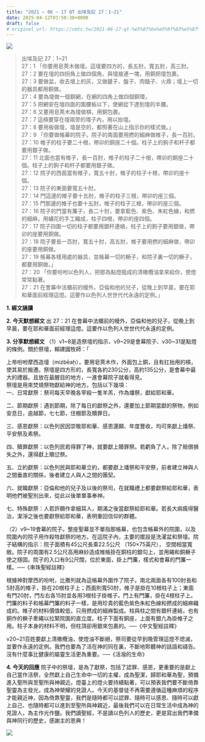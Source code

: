```yaml
---
title: "2021 – 06 – 17 QT 出埃及記 27：1~21"
date: 2025-04-12T01:50:38+0800
draft: false
# original_url: https://cmtc.tw/2021-06-17-qt-%e5%87%ba%e5%9f%83%e5%8f%8a%e8%a8%98-27%ef%bc%9a121
---
```


![](/images/qt.jpg)
> 出埃及記 27：1\~21  
> 27：1 「你要用皂莢木做壇。這壇要四方的，長五肘，寬五肘，高三肘。  
> 27：2 要在壇的四拐角上做四個角，與壇接連一塊，用銅把壇包裹。  
> 27：3 要做盆，收去壇上的灰，又做鏟子、盤子、肉鍤子、火鼎；壇上一切的器具都用銅做。  
> 27：4 要為壇做一個銅網，在網的四角上做四個銅環，  
> 27：5 把網安在壇四面的圍腰板以下，使網從下達到壇的半腰。  
> 27：6 又要用皂莢木為壇做槓，用銅包裹。  
> 27：7 這槓要穿在壇兩旁的環子內，用以抬壇。  
> 27：8 要用板做壇，壇是空的，都照著在山上指示你的樣式做。」  
> 27：9 「你要做帳幕的院子。院子的南面要用撚的細麻做帷子，長一百肘。  
> 27：10 帷子的柱子要二十根，帶卯的銅座二十個。柱子上的鉤子和杆子都要用銀子做。  
> 27：11 北面也當有帷子，長一百肘，帷子的柱子二十根，帶卯的銅座二十個。柱子上的鉤子和杆子都要用銀子做。  
> 27：12 院子的西面當有帷子，寬五十肘，帷子的柱子十根，帶卯的座十個。  
> 27：13 院子的東面要寬五十肘。  
> 27：14 門這邊的帷子要十五肘，帷子的柱子三根，帶卯的座三個。  
> 27：15 門那邊的帷子也要十五肘，帷子的柱子三根，帶卯的座三個。  
> 27：16 院子的門當有簾子，長二十肘，要拿藍色、紫色、朱紅色線，和撚的細麻，用繡花的手工織成，柱子四根，帶卯的座四個。  
> 27：17 院子四圍一切的柱子都要用銀杆連絡，柱子上的鉤子要用銀做，帶卯的座要用銅做。  
> 27：18 院子要長一百肘，寬五十肘，高五肘，帷子要用撚的細麻做，帶卯的座要用銅做。  
> 27：19 帳幕各樣用處的器具，並帳幕一切的橛子，和院子裏一切的橛子，都要用銅做。」  
> 27：20 「你要吩咐以色列人，把那為點燈搗成的清橄欖油拿來給你，使燈常常點著。  
> 27：21 在會幕中法櫃前的幔外，亞倫和他的兒子，從晚上到早晨，要在耶和華面前經理這燈。這要作以色列人世世代代永遠的定例。」

**1. 經文誦讀**

**2.  今天默想經文**
出 27：21 在會幕中法櫃前的幔外，亞倫和他的兒子，從晚上到早晨，要在耶和華面前經理這燈。這要作以色列人世世代代永遠的定例。

**3. 分享默想經文**
（1）v1\~8是造祭壇的指示、v9\~29是會幕院子、v30\~31是點燈的條例。關於祭壇，賴建國牧師：「

上帝吩咐摩西造壇（mizbēaḥ），要用皂莢木作，外面包上銅，且有扛抬用的槓，使其易於搬遷。祭壇是四方形的，長寬各約230公分，高約135公分，是會幕中最大的禮器。且放在最醒目的地方，一進會幕院子就看得見。  
祭壇是用來焚燒祭物獻給神的地方。包括以下幾項：  
一、日常獻祭：祭司每天早晚各宰殺一隻羊羔，作為燔祭，獻給耶和華。

二、節期獻祭：遇到節期，除了每日的獻祭之外，還要加上節期當獻的祭物，例如安息日，逾越節，七七節，住棚節及贖罪日。

三、感恩獻祭：以色列民因崇敬耶和華、感恩還願、年度豐收，均可來獻上燔祭、平安祭及素祭。

四、贖罪獻祭：以色列民若得罪了神，就要獻上贖罪祭。若虧負了人，除了賠償損失之外，還得獻上贖愆祭。

五、立約獻祭：以色列民與耶和華立約，都要獻上燔祭和平安祭，前者建立神與人之間垂直的關係，後者建立人與人之間的團契。

六、就職獻祭：亞倫和他的兒子及以後的祭司，在就職禮上都要獻祭給耶和華，表明他們被聖別出來，從此以後單單事奉神。

七、特殊獻祭：人若許願作拿細耳人，期滿之後當獻祭給耶和華。若長大痲瘋得醫治，潔淨之後也要獻祭給耶和華，表明重回信仰的群體。

（2）v9\~19會幕的院子。整座聖幕並不單指那帳幕，也包含帳幕外的院圍，以及院圍內的院子用作殺牲獻祭的地方。在這院子內，主要的擺設是洗濯盆和祭壇。院子結構的指示：院子面積有45公尺長乘22.5公尺 （150×75英尺）， 空間相當寬敞。院子的周圍有2.5公尺高用麻紗造成帷帳掛在銅柱的銀勾上，並用繩和銅橛子使之穩固。院子的入口有9公尺闊，位於東面，掛上門簾，樣式和會幕的門簾一樣。──《串珠聖經註釋》

根據神對摩西的吩咐，比撒列就為這帳幕外圍作了院子。南北兩面各有100肘長和5肘高的帷子，掛在20根柱子上；西面則寬50肘，帷子是掛在10根柱子上；東面有門20肘，門左右各15肘並各用3根柱子掛帷子。門上有門簾，掛在4根柱子上。門簾的料子和帳幕門簾的料子一樣，是用珍貴的藍色紫色朱紅色線和撚成的細麻織成的。帷子的材料價值較低，只用撚成的細麻製成。柱與柱之間有銀杆連結，也有銅作的橛子牽繩以拉緊院圍的直立度。柱子下面有銅座，上面有銀凢為掛帷子之用。柱子本身的材料不明，但柱頂卻用銀來包裹的。──《中文聖經註釋》

v20\~21百姓要獻上清橄欖油，使燈油不斷絕，祭司要從早到晚管理這燈不熄滅，並要作永遠的定例。我們也要為了活在神的同在裏，不斷地聆聽神的話語和禱告。沒有什麼事比健康的屬靈生活更為重要。──《活潑的生命》

**4. 今天的回應**
院子中的祭壇，是為了獻祭，包括了認罪、感恩，更重要的是獻上自己當作活祭，全然獻上自己生命中一切的主權，成為聖潔，歸耶和華為聖，預備進入聖所與至聖所與神親近。燈臺上的燈火要持續點著，可以預表我們要不斷倚靠聖靈為主發光，成為神榮耀的見證人。今天的基督徒不再需要遵循這種麻煩的程序才能親近神，因為倚靠聖靈，我們是隨時都可以認罪、隨時可以感恩、隨時可以獻上自己、也隨時都可以進到至聖所與神親近，最後我們可以在日常生活中成為神的見證人，為主作光作鹽。我們讀聖經，不是讀以色列人的歷史，更是寫出我們準備與神同行的歷史，感謝主的恩典！

![](/images/1-1-1.jpg)
